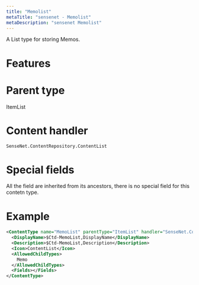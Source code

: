 ```yaml
---
title: "Memolist"
metaTitle: "sensenet - Memolist"
metaDescription: "sensenet Memolist"
---
```


A List type for storing Memos.

# Features

# Parent type

ItemList

# Content handler

`SenseNet.ContentRepository.ContentList`

# Special fields

All the field are inherited from its ancestors, there is no special field for this contetn type.

# Example

```xml
<ContentType name="MemoList" parentType="ItemList" handler="SenseNet.ContentRepository.ContentList" xmlns="http://schemas.sensenet.com/SenseNet/ContentRepository/ContentTypeDefinition">
  <DisplayName>$Ctd-MemoList,DisplayName</DisplayName>
  <Description>$Ctd-MemoList,Description</Description>
  <Icon>ContentList</Icon>
  <AllowedChildTypes>
    Memo
  </AllowedChildTypes>
  <Fields></Fields>
</ContentType>
```
